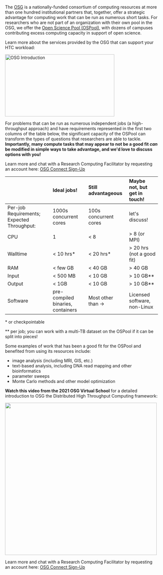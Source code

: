 [title]: - "Is the Open Science Pool for You?"


The [OSG][osg] is a nationally-funded consortium of computing resources 
at more than one hundred institutional partners that, together, offer a strategic 
advantage for computing work that can be run as numerous short tasks. For researchers
who are not part of an organization with their own pool in the OSG, we offer the 
[Open Science Pool (OSPool)](https://opensciencegrid.org/about/open_science_pool/), with dozens 
of campuses contributing excess computing capacity in support of open science.

Learn more about the services provided by the OSG that can support your HTC workload: 

<a href="https://www.youtube.com/watch?v=5FMAFxROGv0"><img alt="OSG Introduction" src="https://raw.githubusercontent.com/OSGConnect/connectbook/master/images/osg-intro-video-screenshot.png" width="360" height="204"></a>

For problems that can be run as numerous independent jobs (a high-throughput approach) and have requirements
represented in the first two columns 
of the table below, the significant capacity of the OSPool can transform the types of 
questions that researchers are able to tackle. **Importantly,
many compute tasks that may appear to not be a good fit _can_ be modified in simple ways 
to take advantage, and we'd love to discuss options with you!** 

Learn more and chat with a Research Computing Facilitator by requesting an account here: [OSG Connect Sign-Up][account-request]

|   		| **Ideal jobs!** | **Still advantageous** | **Maybe not, but get in touch!** | 
|:----------|:--------------|:--------------|:--------------|
| Per-job Requirements; Expected Throughput: | 1000s concurrent cores | 100s concurrent cores | let's discuss! |
| CPU		|	1			|	< 8			|	> 8 (or MPI)|
| Walltime	| 	< 10 hrs*	|	< 20 hrs*	|	> 20 hrs (not a good fit)	|
| RAM		| 	< few GB	|	< 40 GB	|	> 40 GB	|
| Input		| 	< 500 MB	|	< 10 GB	|	> 10 GB**		|
| Output	| 	< 1GB		|	< 10 GB	|	> 10 GB**		|
| Software	| pre-compiled binaries, containers | Most other than -> | Licensed software, non-Linux |

\* or checkpointable

\** per job; you can work with a multi-TB dataset on the OSPool if it can be split into pieces!

Some examples of work that has been a good fit for the OSPool and benefited from 
using its resources include: 

- image analysis (including MRI, GIS, etc.)
- text-based analysis, including DNA read mapping and other bioinformatics
- parameter sweeps
- Monte Carlo methods and other model optimization

**Watch this video from the 2021 OSG Virtual School** for a detailed introduction to OSG the Distributed High Throughput Computing framework:

[<img src="https://raw.githubusercontent.com/OSGConnect/connectbook/master/images/Intro_OSG_Video_Thumbnail.png" width="500">](https://www.youtube.com/embed/vpJPPjoQ3QU)


Learn more and chat with a Research Computing Facilitator by requesting an account here: [OSG Connect Sign-Up][account-request]

[osg]: https://opensciencegrid.org/
[account-request]: https://osgconnect.net/signup

